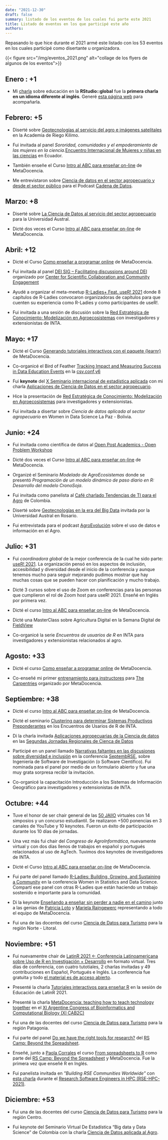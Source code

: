 ```yaml
---
date: "2021-12-30"
draft: false
summary: listado de los eventos de los cuales fui parte este 2021
title: Listado de eventos en los que participé este año
authors: 
---
```


Repasando lo que hice durante el 2021 armé este listado con los 53 eventos en los cuales participé como disertante u organizadora.

{{< figure src="/img/eventos_2021.png" alt="collage de los flyers de algunos de los eventos">}}


## Enero : +1

*  Mi [charla](https://resources.rstudio.com/resources/rstudioglobal-2021/on-programming-teaching-and-building-interactive-tutorials-with-learnr/) sobre educación en la __RStudio::global__ fue la __primera charla en un idioma diferente al inglés__. Generé [esta página web](https://learning-learnr.netlify.app/) para acompañarla.

## Febrero: +5

* Diserté sobre [Geotecnologías al servicio del agro e imágenes satelitales](https://youtu.be/k3rS2vIZaLc) en la Academia de Riego Kilimo.

* Fui invitada al panel _Sororidad, comunidades y el empoderamiento de las mujeres en la ciencia._[Encuentro Internacional de Mujeres y niñas en las ciencias](http://www.museo-ciencia.gob.ec/i-encuentro-internacional-de-mujeres-y-ninas-en-las-ciencias/) en Ecuador.

* También enseñe el Curso [Intro al ABC para enseñar on-line](https://www.metadocencia.org/curso/intro-abc-online/) de MetaDocencia.

* Me entrevistaron sobre [Ciencia de datos en el sector agropecuario y desde el sector público](https://podcasts.google.com/feed/aHR0cHM6Ly9hdmRhdGE5OS5naXRodWIuaW8vY2FkZW5hLWRlLWRhdG9zL2F1ZGlvcy15LXJzcy9hdWRpb3MvcG9kY2FzdF9hdG9tLnhtbA/episode/aHR0cHM6Ly9hdmRhdGE5OS5naXRodWIuaW8vY2FkZW5hLWRlLWRhdG9zL2F1ZGlvcy15LXJzcy9zMDJlMzcteWFuaW5hLWJlbGxpbmkuaHRtbA?hl=es-AR&ved=2ahUKEwjCioKFsd_0AhXtr5UCHalHAiwQjrkEegQIAhAL&ep=6) para el Podcast [Cadena de Datos](https://podcasts.google.com/feed/aHR0cHM6Ly9hdmRhdGE5OS5naXRodWIuaW8vY2FkZW5hLWRlLWRhdG9zL2F1ZGlvcy15LXJzcy9hdWRpb3MvcG9kY2FzdF9hdG9tLnhtbA?sa=X&ved=0CAMQ4aUDahcKEwjQ7KqNsd_0AhUAAAAAHQAAAAAQAQ).

## Marzo: +8

* Diserté sobre [La Ciencia de Datos al servicio del sector agropecuario](https://youtu.be/KKZE-ePc21s) para la Universidad Austral.

* Dicté dos veces el Curso [Intro al ABC para enseñar on-line](https://www.metadocencia.org/curso/intro-abc-online/) de MetaDocencia.


## Abril: +12

* Dicté el Curso [Como enseñar a programar online](https://www.metadocencia.org/curso/programar/) de MetaDocencia.

* Fui invitada al panel [DEI SIG – Facilitating discussions around DEI](https://www.cscce.org/event/dei-sig-facilitating-discussions-around-dei/) organizado por [Center for Scientific Collaboration and Community Engagement](https://www.cscce.org/)

* Ayudé a organizar el meta-meetup [R-Ladies+ Feat. useR! 2021](https://blog.rladies.org/post/2021-09-24-r-ladies-feat-user-2021/) donde 8 capítulos de R-Ladies convocaron organizadoras de capítulos para que cuenten su experiencia como R-Ladies y como participantes de useR!.

* Fui invitada a una sesión de discusión sobre la [Red Estratégica de Conocimiento: Modelización en Agroecosistemas](https://docs.google.com/presentation/d/1JPAdv-ifwBc7M8MkL3iJ3NWrEy-BkKvUt1xOs9Mxq7E/edit?usp=sharing) con investigadores y extensionistas de INTA.

## Mayo: +17

* Dicté el Curso [Generando tutoriales interactivos con el paquete {learnr}](https://www.metadocencia.org/curso/learnr/) de MetaDocencia.

* Co-organicé el Bird of Feather [Tracking Impact and Measuring Success in Data Education Events](https://eventfund.codeforscience.org/tracking-impact-and-measuring-success-in-data-education-events/) en la [csv,conf,v6](https://csvconf.com/schedule/)

* Fui __keynote__ del [X Seminario internacional de estadística aplicada](https://congreso.see-ec.org/) con mi charla [Aplicaciones de Ciencia de Datos en el sector agropecuario](https://docs.google.com/presentation/d/1ZKBddp3uoYXcAofMzBAmfgfWBTtYJCrXMzMd2BZrwA8/edit?usp=sharing).

* Hice la presentación de [Red Estratégica de Conocimiento: Modelización en Agroecosistemas](https://docs.google.com/presentation/d/1kM49AA6MTjGATEBckAsd_shBq0xW7KZvNHXeYj-1HKU/edit?usp=sharing) para investigadores y extensionistas.

* Fui invitada a disertar sobre _Ciencia de datos aplicada al sector agropecuario_ en Women in Data Science La Paz - Bolivia.


## Junio: +24

* Fui invitada como científica de datos al [Open Post Academics - Open Problem Workshop](https://openpostac.org/problemworkshop/)

* Dicté dos veces el Curso [Intro al ABC para enseñar on-line](https://www.metadocencia.org/curso/intro-abc-online/) de MetaDocencia.

* Organizé el Seminario _Modelado de AgroEcosistemas_ donde se presentó _Programación de un modelo dinámico de paso diario en R: Desarrollo del modelo CronoSoja_.

* Fui invitada como panelista al [Café charlado Tendencias de TI para el Agro](https://youtu.be/cUmwCGzzXZ4) de Colombia.

* Diserté sobre [Geotecnologías en la era del Big Data](https://youtu.be/Hcocp1mYZeM) invitada por la Universidad Austral en Rosario.

* Fui entrevistada para el podcast [AgroEvolución](https://open.spotify.com/episode/7cDJJo6OcAhswDyjE0noYe?si=gS-6jmW2TSGw2tjqcVIW7g&nd=1) sobre el uso de datos e información en el Agro.


## Julio: +31

* Fui _coordinadora global_ de la mejor conferencia de la cual he sido parte: [useR! 2021](user2021.r-project.org/).  La organización pensó en los aspectos de inclusión, accesibilidad y diversidad desde el inicio de la conferencia y aunque tenemos mucho para seguir mejorando pudimos mostrar que hay muchas cosas que se pueden hacer con planificación y mucho trabajo.

* Dicté 3 cursos sobre el uso de Zoom en conferencias para las personas que cumplieron el rol de Zoom host para useR! 2021. Enseñé en Inglés por primera vez.

* Dicté el curso [Intro al ABC para enseñar on-line](https://www.metadocencia.org/curso/intro-abc-online/) de MetaDocencia.

* Dicté una MasterClass sobre Agricultura Digital en la Semana Digital de [FieldView](https://climatefieldview.com.ar/)

* Co-organicé la serie _Encuentros de usuarios de R_ en INTA para investigadores y extensionistas relacionados al agro.


## Agosto: +33

* Dicté el curso [Como enseñar a programar online](https://www.metadocencia.org/curso/programar/) de MetaDocencia. 

* Co-enseñé mi primer [entrenamiento para instructores](https://carpentries.org/blog/2021/11/metadocencia-instructor-training-espanol/) para [The Carpentries](https://carpentries.org) organizado por MetaDocencia.


## Septiembre: +38

* Dicté el curso [Intro al ABC para enseñar on-line](https://www.metadocencia.org/curso/intro-abc-online/) de MetaDocencia.

* Dicté el seminario [Clustering para determinar Sistemas Productivos Preponderantes](https://docs.google.com/presentation/d/1FdrNF2hV2OvOuuT0YxxjRu0Fb2XZ1OWxr4_TYz3Xr3o/edit?usp=sharing) en los Encuentros de Usarios de R de INTA.

* Di la charla invitada [Aplicaciones agropecuarias de la Ciencia de datos](https://docs.google.com/presentation/d/1V428U1waWSZ6jWkR_FgBTA9OXhqH0pMpKulPdTjtF_0/edit?usp=sharing) en las [Segundas Jornadas Regionales de Cienca de Datos](https://www.frp.utn.edu.ar/info2/?page_id=20394)

* Participé en un panel llamado [Narrativas faltantes en las discusiones sobre diversidad e inclusión](https://yabellini.netlify.app/es/post/rsepanel/) en la conferencia [SeptembRSE](https://septembrse.github.io/#/), sobre Ingeniería de Software de Investigación (o Software Científico). Fui nominada para el panel por medio de un formulario abierto y fue una muy grata sorpresa recibir la invitación.

* Co-organicé la capacitación Introducción a los Sistemas de Información Geográfico para investigadores y extensionistas de INTA.


## Octubre: +44

* Tuve el honor de ser chair general de las [50 JAIIO](https://50jaiio.sadio.org.ar/) virtuales con 14 simposios y un concurso estudiantil. Se realizaron +500 ponencias en 3 canales de YouTube y 10 keynotes. Fueron un éxito de participación durante los 10 días de jornadas.

* Una vez más fui chair del _Congreso de AgroInformática_, nuevamente virtual y con dos días llenos de trabajos en español y portugués relacionados al uso de AgTech.  Tuvimos dos keynotes de investigadores de INTA.

* Dicté el Curso [Intro al ABC para enseñar on-line](https://www.metadocencia.org/curso/intro-abc-online/) de MetaDocencia. 

* Fui parte del panel llamado [R-Ladies: Building, Growing, and Sustaining a Community](https://yabellini.netlify.app/post/wsds_2021/) en la conferencia Women in Statistics and Data Science.  Compartí ese panel con otras R-Ladies que están haciendo un trabajo sostenido e importante para la comunidad.

* Di la keynote [Enseñando a enseñar sin perder a nadie en el camino](https://docs.google.com/presentation/d/1CSp-YjyoxMgQYU_cXJx-JVTvY0SOFfMblkJ4RBLfrCQ/edit?usp=sharing) junto a las genias de [Patricia Loto](https://twitter.com/patriloto) y [Mariela Rajngewerc](https://twitter.com/mariela_rajng) representando a todo el equipo de MetaDocencia.

* Fui una de las docentes del curso [Ciencia de Datos para Turismo](https://dnme-minturdep.github.io/DT6_ciencia_de_datos_turismo/) para la región Norte - Litoral.

## Noviembre: +51

* Fui nuevamentre chair de [LatinR 2021 <- Conferencia Latinoamericana sobre Uso de R en Investigación + Desarrollo](https://latin-r.com/) en formato virtual. Tres días de conferencia, con cuatro tutotiales, 2 charlas invitadas y 49 contribuciones en Español, Portugués e Inglés. La conferencia fue gratuita y todo [el material es de acceso abierto](https://github.com/LatinR/presentaciones-LatinR2021#Contribuciones).

* Presenté la charla [Tutoriales interactivos para enseñar R](https://youtu.be/omU0uiuu1vE) en la sesión de Educación de LatinR 2021. 

* Presenté la charla [MetaDocencia: teaching how to teach technology together](https://docs.google.com/presentation/d/1XdYQInFoJ05R8Ufixf7_icQTQJECDdhULItcQODnKXE/edit?usp=sharing) en el [XI Argentine Congress of Bioinformatics and Computational Biology (XI CAB2C)](http://3.13.151.78/XICA2B2C/) 

* Fui una de las docentes del curso [Ciencia de Datos para Turismo](https://dnme-minturdep.github.io/DT6_ciencia_de_datos_turismo/) para la región Patagonia.

* Fui parte del panel [Do we have the right tools for research?](https://www.software.ac.uk/panel-discussion-do-we-have-right-tools-research) del [RS Camp: Beyond the Spreadsheet](https://www.software.ac.uk/RSCamp-beyond-spreadsheet).

* Enseñé, junto a [Paola Corrales](https://paocorrales.github.io/) el curso [From spreadsheets to R](https://yabellini.github.io/fromSpreadSheetToR/) como parte del [RS Camp: Beyond the Spreadsheet](https://www.software.ac.uk/RSCamp-beyond-spreadsheet) y MetaDocencia.  Fue la primera vez que enseñé R en Inglés.

* Fui panelista invitada en _"Building RSE Communities Worldwide"_ con [esta charla](https://docs.google.com/presentation/d/1mAdLdZHZQa4KNpHOe1tjqE9J_QrVnXYvvZJjiWNK_O8/edit?usp=sharing) durante el [Research Software Engineers in HPC (RSE-HPC-2021)]( https://us-rse.org/rse-hpc-2021/).

## Diciembre: +53

* Fui una de las docentes del curso [Ciencia de Datos para Turismo](https://dnme-minturdep.github.io/DT6_ciencia_de_datos_turismo/) para la región Centro.

* Fui keynote del Seminario Virtual De Estadística “Big data y Data Science” de Colombia con la charla [Ciencia de Datos aplicada al Agro](https://docs.google.com/presentation/d/1ZKBddp3uoYXcAofMzBAmfgfWBTtYJCrXMzMd2BZrwA8/edit?usp=sharing).
